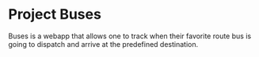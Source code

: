 Project Buses
==============

Buses is a webapp that allows one to track when their favorite route bus
is going to dispatch and arrive at the predefined destination.
